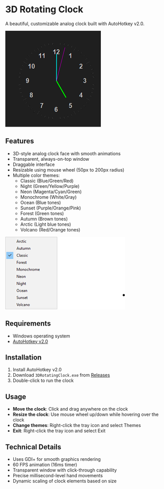 # 3D Rotating Clock

A beautiful, customizable analog clock built with AutoHotkey v2.0.

![Clock Interface](screenshots/clock.png)

## Features

- 3D-style analog clock face with smooth animations
- Transparent, always-on-top window
- Draggable interface
- Resizable using mouse wheel (50px to 200px radius)
- Multiple color themes:
  - Classic (Blue/Green/Red)
  - Night (Green/Yellow/Purple)
  - Neon (Magenta/Cyan/Green)
  - Monochrome (White/Gray)
  - Ocean (Blue tones)
  - Sunset (Purple/Orange/Pink)
  - Forest (Green tones)
  - Autumn (Brown tones)
  - Arctic (Light blue tones)
  - Volcano (Red/Orange tones)

![Theme Selection](screenshots/Tray%20Icon%20Menu.png)

## Requirements

- Windows operating system
- [AutoHotkey v2.0](https://www.autohotkey.com/)

## Installation

1. Install AutoHotkey v2.0
2. Download `3DRotatingClock.exe` from [Releases](https://github.com/royal-crisis/3d-rotating-clock/releases)
3. Double-click to run the clock

## Usage

- **Move the clock**: Click and drag anywhere on the clock
- **Resize the clock**: Use mouse wheel up/down while hovering over the clock
- **Change themes**: Right-click the tray icon and select Themes
- **Exit**: Right-click the tray icon and select Exit

## Technical Details

- Uses GDI+ for smooth graphics rendering
- 60 FPS animation (16ms timer)
- Transparent window with click-through capability
- Precise millisecond-level hand movements
- Dynamic scaling of clock elements based on size
